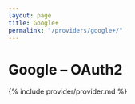 ```yaml
---
layout: page
title: Google+
permalink: "/providers/google+/"
---
```

# Google – OAuth2

{% include provider/provider.md %}
